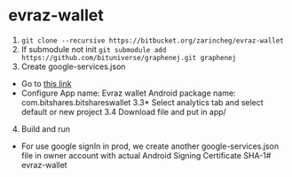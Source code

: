 # evraz-wallet

1. `git clone --recursive https://bitbucket.org/zarincheg/evraz-wallet`
2. If submodule not init `git submodule add https://github.com/bituniverse/graphenej.git graphenej` 
3. Create google-services.json
  * Go to [this link](https://developers.google.com/mobile/add?platform=android&cntapi=signin&cnturl=https:%2F%2Fdevelopers.google.com%2Fidentity%2Fsign-in%2Fandroid%2Fsign-in%3Fconfigured%3Dtrue&cntlbl=Continue%20Adding%20Sign-In)
  * Configure
        App name: Evraz wallet
        Android package name: com.bitshares.bitshareswallet
  3.3* Select analytics tab and select default or new project
  3.4 Download file and put in app/
4. Build and run


* For use google signIn in prod, we create another google-services.json file in owner account with actual Android Signing Certificate SHA-1# evraz-wallet
